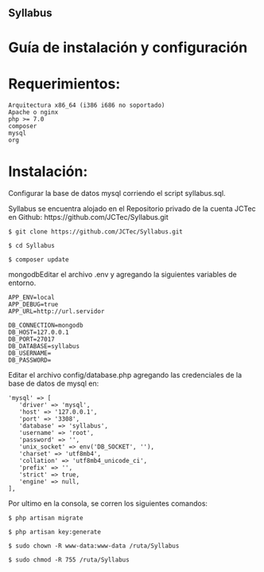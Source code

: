 ## Syllabus
# Guía de instalación y configuración
# Requerimientos: 

    Arquitectura x86_64 (i386 i686 no soportado)
    Apache o nginx
    php >= 7.0
    composer
    mysql
    org

# Instalación: 

<p>Configurar la base de datos mysql corriendo el script syllabus.sql.</p>

<p>Syllabus se encuentra alojado en el Repositorio privado de la cuenta JCTec en Github: https://github.com/JCTec/Syllabus.git</p>

    $ git clone https://github.com/JCTec/Syllabus.git

    $ cd Syllabus

    $ composer update

<p>mongodbEditar el archivo .env y agregando la siguientes variables de entorno.</p>

    APP_ENV=local 
    APP_DEBUG=true 
    APP_URL=http://url.servidor

    DB_CONNECTION=mongodb
    DB_HOST=127.0.0.1
    DB_PORT=27017
    DB_DATABASE=syllabus
    DB_USERNAME=
    DB_PASSWORD=

<p>Editar el archivo config/database.php agregando las credenciales de la base de datos de mysql en:</p>


    'mysql' => [
       'driver' => 'mysql',
       'host' => '127.0.0.1',
       'port' => '3308',
       'database' => 'syllabus',
       'username' => 'root',
       'password' => '',
       'unix_socket' => env('DB_SOCKET', ''),
       'charset' => 'utf8mb4',
       'collation' => 'utf8mb4_unicode_ci',
       'prefix' => '',
       'strict' => true,
       'engine' => null,
    ],
<p>Por ultimo en la consola, se corren los siguientes comandos:</p>

    $ php artisan migrate

    $ php artisan key:generate 

    $ sudo chown -R www-data:www-data /ruta/Syllabus

    $ sudo chmod -R 755 /ruta/Syllabus


